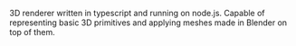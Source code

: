 3D renderer written in typescript and running on node.js. Capable of representing basic 3D primitives and applying meshes made in Blender on top of them.
